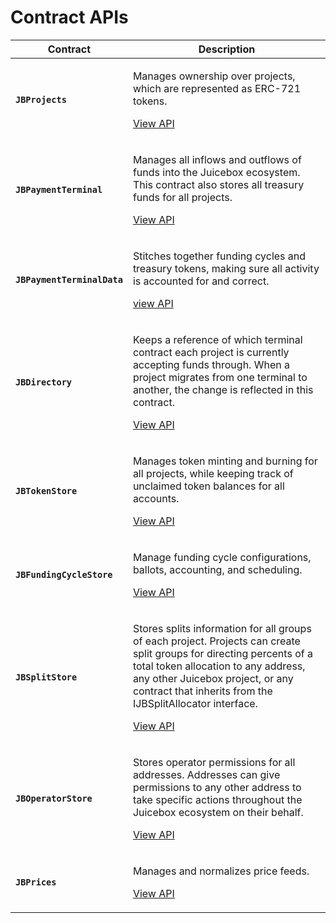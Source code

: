 # Contract APIs

| Contract                    | Description                                                                                                                                                                                                                                                                                                     |
| --------------------------- | --------------------------------------------------------------------------------------------------------------------------------------------------------------------------------------------------------------------------------------------------------------------------------------------------------------- |
| **`JBProjects`**            | <p>Manages ownership over projects, which are represented as ERC-721 tokens.</p><p><a href="jbprojects/">View API</a></p>                                                                                                                                                                                       |
| **`JBPaymentTerminal`**     | <p>Manages all inflows and outflows of funds into the Juicebox ecosystem. This contract also stores all treasury funds for all projects.</p><p><a href="jbethpaymentterminal/">View API</a></p>                                                                                                                 |
| **`JBPaymentTerminalData`** | <p>Stitches together funding cycles and treasury tokens, making sure all activity is accounted for and correct.</p><p><a href="jbcontrollerv1/">view API</a></p>                                                                                                                                                |
| **`JBDirectory`**           | <p>Keeps a reference of which terminal contract each project is currently accepting funds through. When a project migrates from one terminal to another, the change is reflected in this contract.</p><p><a href="jbdirectory/">View API</a></p>                                                                |
| **`JBTokenStore`**          | <p>Manages token minting and burning for all projects, while keeping track of unclaimed token balances for all accounts.</p><p><a href="jbtokenstore/">View API</a></p>                                                                                                                                         |
| **`JBFundingCycleStore`**   | <p>Manage funding cycle configurations, ballots, accounting, and scheduling.</p><p><a href="jbfundingcyclestore/">View API</a></p>                                                                                                                                                                              |
| **`JBSplitStore`**          | <p>Stores splits information for all groups of each project. Projects can create split groups for directing percents of a total token allocation to any address, any other Juicebox project, or any contract that inherits from the IJBSplitAllocator interface.</p><p><a href="jbsplitstore/">View API</a></p> |
| **`JBOperatorStore`**       | <p>Stores operator permissions for all addresses. Addresses can give permissions to any other address to take specific actions throughout the Juicebox ecosystem on their behalf.</p><p><a href="jboperatorstore/">View API</a></p>                                                                             |
| **`JBPrices`**              | <p>Manages and normalizes price feeds.</p><p><a href="jbprices/">View API</a></p>                                                                                                                                                                                                                               |
